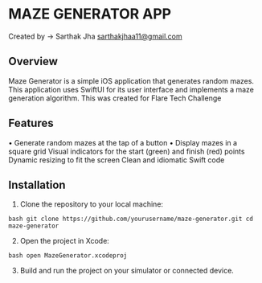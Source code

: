 # MAZE GENERATOR APP 

Created by ->
Sarthak Jha
sarthakjhaa11@gmail.com

## Overview

Maze Generator is a simple iOS application that generates random mazes. This application uses SwiftUI for its user interface and implements a maze generation algorithm. 
This was created for Flare Tech Challenge

## Features

• Generate random mazes at the tap of a button
• Display mazes in a square grid
Visual indicators for the start (green) and finish (red) points
Dynamic resizing to fit the screen
Clean and idiomatic Swift code

## Installation

1. Clone the repository to your local machine:

`bash
git clone https://github.com/yourusername/maze-generator.git
cd maze-generator`

2. Open the project in Xcode:

`bash
open MazeGenerator.xcodeproj`

3. Build and run the project on your simulator or connected device.

